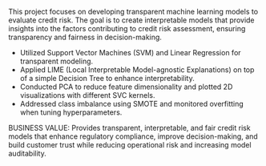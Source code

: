This project focuses on developing transparent machine learning models to evaluate credit risk. The goal is to create interpretable models that provide insights into the factors contributing to credit risk assessment, ensuring transparency and fairness in decision-making.
- Utilized Support Vector Machines (SVM) and Linear Regression for transparent modeling.
- Applied LIME (Local Interpretable Model-agnostic Explanations) on top of a simple Decision Tree to enhance interpretability.
- Conducted PCA to reduce feature dimensionality and plotted 2D visualizations with different SVC kernels.
- Addressed class imbalance using SMOTE and monitored overfitting when tuning hyperparameters.

BUSINESS VALUE: Provides transparent, interpretable, and fair credit risk models that enhance regulatory compliance, improve decision-making, and build customer trust while reducing operational risk and increasing model auditability. 
